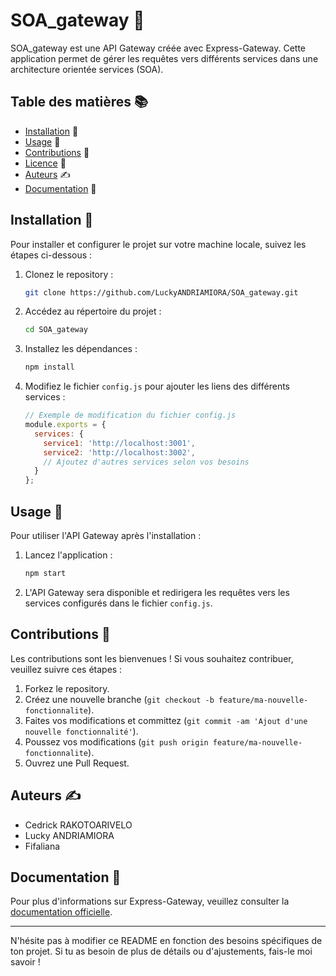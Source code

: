 

# SOA_gateway 🚀

SOA_gateway est une API Gateway créée avec Express-Gateway. Cette application permet de gérer les requêtes vers différents services dans une architecture orientée services (SOA).

## Table des matières 📚

- [Installation](#installation) 🔧
- [Usage](#usage) 🚀
- [Contributions](#contributions) 🤝
- [Licence](#licence) 📜
- [Auteurs](#auteurs) ✍️
- [Documentation](#documentation) 📖

## Installation 🔧

Pour installer et configurer le projet sur votre machine locale, suivez les étapes ci-dessous :

1. Clonez le repository :

    ```bash
    git clone https://github.com/LuckyANDRIAMIORA/SOA_gateway.git
    ```

2. Accédez au répertoire du projet :

    ```bash
    cd SOA_gateway
    ```

3. Installez les dépendances :

    ```bash
    npm install
    ```

4. Modifiez le fichier `config.js` pour ajouter les liens des différents services :

    ```javascript
    // Exemple de modification du fichier config.js
    module.exports = {
      services: {
        service1: 'http://localhost:3001',
        service2: 'http://localhost:3002',
        // Ajoutez d'autres services selon vos besoins
      }
    };
    ```

## Usage 🚀

Pour utiliser l'API Gateway après l'installation :

1. Lancez l'application :

    ```bash
    npm start
    ```

2. L'API Gateway sera disponible et redirigera les requêtes vers les services configurés dans le fichier `config.js`.

## Contributions 🤝

Les contributions sont les bienvenues ! Si vous souhaitez contribuer, veuillez suivre ces étapes :

1. Forkez le repository.
2. Créez une nouvelle branche (`git checkout -b feature/ma-nouvelle-fonctionnalite`).
3. Faites vos modifications et committez (`git commit -am 'Ajout d'une nouvelle fonctionnalité'`).
4. Poussez vos modifications (`git push origin feature/ma-nouvelle-fonctionnalite`).
5. Ouvrez une Pull Request.


## Auteurs ✍️

- Cedrick RAKOTOARIVELO
- Lucky ANDRIAMIORA
- Fifaliana

## Documentation 📖

Pour plus d'informations sur Express-Gateway, veuillez consulter la [documentation officielle](https://www.express-gateway.io/docs/).

---

N'hésite pas à modifier ce README en fonction des besoins spécifiques de ton projet. Si tu as besoin de plus de détails ou d'ajustements, fais-le moi savoir !
